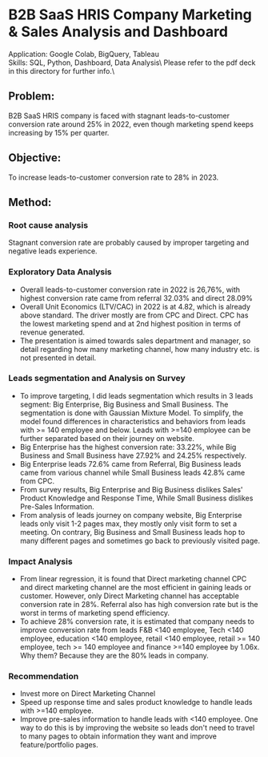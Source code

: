 # B2B SaaS HRIS Company Marketing & Sales Analysis and Dashboard
Application: Google Colab, BigQuery, Tableau\
Skills: SQL, Python, Dashboard, Data Analysis\\
Please refer to the pdf deck in this directory for further info.\
## Problem:
B2B SaaS HRIS company is faced with stagnant leads-to-customer conversion rate around 25% in 2022, even though marketing spend keeps increasing by 15% per quarter.

## Objective:
To increase leads-to-customer conversion rate to 28% in 2023.

## Method:
### Root cause analysis
Stagnant conversion rate are probably caused by improper targeting and negative leads experience.

### Exploratory Data Analysis
- Overall leads-to-customer conversion rate in 2022 is 26,76%, with highest conversion rate came from referral 32.03% and direct 28.09%
- Overall Unit Economics (LTV/CAC) in 2022 is at 4.82, which is already above standard. The driver mostly are from CPC and Direct. CPC has the lowest marketing spend and at 2nd highest position in terms of revenue generated.
- The presentation is aimed towards sales department and manager, so detail regarding how many marketing channel, how many industry etc. is not presented in detail.

### Leads segmentation and Analysis on Survey
- To improve targeting, I did leads segmentation which results in 3 leads segment: Big Enterprise, Big Business and Small Business. The segmentation is done with Gaussian Mixture Model. To simplify, the model found differences in characteristics and behaviors from leads with >= 140 employee and below. Leads with >=140 employee can be further separated based on their journey on website. 
- Big Enterprise has the highest conversion rate: 33.22%, while Big Business and Small Business have 27.92% and 24.25% respectively.
- Big Enterprise leads 72.6% came from Referral, Big Business leads came from various channel while Small Business leads 42.8% came from CPC.
- From survey results, Big Enterprise and Big Business dislikes Sales' Product Knowledge and Response Time, While Small Business dislikes Pre-Sales Information.
- From analysis of leads journey on company website, Big Enterprise leads only visit 1-2 pages max, they mostly only visit form to set a meeting. On contrary, Big Business and Small Business leads hop to many different pages and sometimes go back to previously visited page.

### Impact Analysis
- From linear regression, it is found that Direct marketing channel CPC and direct marketing channel are the most efficient in gaining leads or customer. However, only Direct Marketing channel has acceptable conversion rate in 28%. Referral also has high conversion rate but is the worst in terms of marketing spend efficiency.
- To achieve 28% conversion rate, it is estimated that company needs to improve conversion rate from leads F&B <140 employee, Tech <140 employee, education <140 employee, retail <140 employee, retail >= 140 employee, tech >= 140 employee and finance >=140 employee by 1.06x. Why them? Because they are the 80% leads in company.

### Recommendation
- Invest more on Direct Marketing Channel
- Speed up response time and sales product knowledge to handle leads with >=140 employee.
- Improve pre-sales information to handle leads with <140 employee. One way to do this is by improving the website so leads don't need to travel to many pages to obtain information they want and improve feature/portfolio pages.


